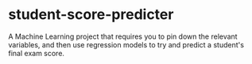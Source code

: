 # student-score-predicter
A Machine Learning project that requires you to pin down the relevant variables, and then use regression models to try and predict a student's final exam score.
